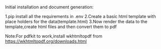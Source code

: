 Initial installation and document generation:

1.pip install all the requirements in .env
2.Create a basic html template with place holders for the data(template.html)
3.Now render the data to the template,create html files and then convert them to pdf

Note:For pdfkit to work,install wkhtmltopdf from
https://wkhtmltopdf.org/downloads.html

